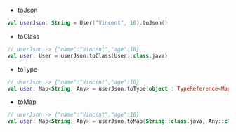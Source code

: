 * toJson

```kotlin
val userJson: String = User("Vincent", 10).toJson()
```

* toClass

```kotlin
// userJson -> {"name":"Vincent","age":10}
val user: User = userJson.toClass(User::class.java)
```

* toType

```kotlin
// userJson -> {"name":"Vincent","age":10}
val user: Map<String, Any> = userJson.toType(object : TypeReference<Map<String, Any>>() {})
```

* toMap

```kotlin
// userJson -> {"name":"Vincent","age":10}
val user: Map<String, Any> = userJson.toMap(String::class.java, Any::class.java)
```

